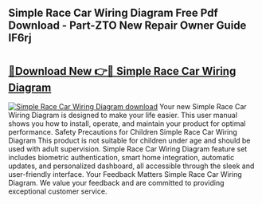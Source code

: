 ## Simple Race Car Wiring Diagram Free Pdf Download - Part-ZTO New Repair Owner Guide IF6rj

# <h2><a href="http://dfko1cx.blite.top/?on=Simple+Race+Car+Wiring+Diagram">🔗Download New 👉🔴 Simple Race Car Wiring Diagram</a></h2>

[![Simple Race Car Wiring Diagram download](https://i.imgur.com/lujVjoI.png)](http://dfko1cx.blite.top/?on=Simple+Race+Car+Wiring+Diagram)
Your new Simple Race Car Wiring Diagram is designed to make your life easier. This user manual shows you how to install, operate, and maintain your product for optimal performance. Safety Precautions for Children Simple Race Car Wiring Diagram This product is not suitable for children under age and should be used with adult supervision. Simple Race Car Wiring Diagram feature set includes biometric authentication, smart home integration, automatic updates, and personalized dashboard, all accessible through the sleek and user-friendly interface. Your Feedback Matters Simple Race Car Wiring Diagram. We value your feedback and are committed to providing exceptional customer service.
